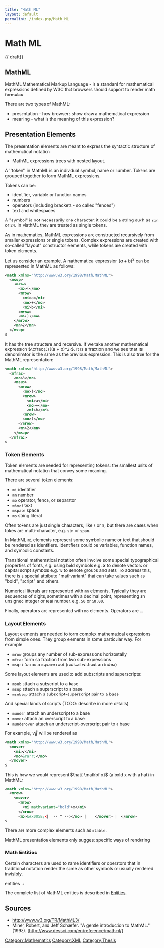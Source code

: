 ```yaml
---
title: "Math ML"
layout: default
permalink: /index.php/Math_ML
---
```


# Math ML

{{ draft}}

## MathML
MathML Mathematical Markup Language - is a standard for mathematical expressions defined by W3C that browsers should support to render math formulas 


There are two types of MathML: 
- presentation - how browsers show draw a mathematical expression
- meaning - what is the meaning of this expression? 


## Presentation Elements
The presentation elements are meant to express the syntactic structure of mathematical notation
- MathML expressions trees with nested layout.


A ''token'' in MathML is an individual symbol, name or number. Tokens are grouped together to form MathML expressions. 

Tokens can be:
- identifier, variable or function names
- numbers 
- operators (including brackets - so called "fences")
- text and whitespaces 

A "symbol" is not necessarily one character: it could be a string such as <code><mi>sin</mi></code> or <code><mn>24</mn></code>. In MathML they are treated as single tokens.


As in mathematics, MathML expressions are constructed recursively from smaller expressions or single tokens. Complex expressions are created with so-called "layout" constructor elements, while tokens are created with token elements.

Let us consider an example. A mathematical expression $(a + b)^2$ can be represented in MathML as follows:

```xml
<math xmlns="http://www.w3.org/1998/Math/MathML">
  <msup>
    <mrow>
      <mo>(</mo>
      <mrow>
        <mi>a</mi>
        <mo>+</mo>
        <mi>b</mi>
      <mrow>
      <mo>)</mo>
    </mrow>
    <mn>2</mn>
  </msup>
$
```


It has the tree structure and recursive. If we take another mathematical expression $\cfrac{3}{(a + b)^2}$. It is a fraction and we see that its denominator is the same as the previous expression. This is also true for the MathML representation:


```xml
<math xmlns="http://www.w3.org/1998/Math/MathML">
  <mfrac>
    <mn>3</mn>
    <msup>
      <mrow>
        <mo>(</mo>
        <mrow>
          <mi>a</mi>
          <mo>+</mo>
          <mi>b</mi>
        <mrow>
        <mo>)</mo>
      </mrow>
      <mn>2</mn>
    </msup>
  </mfrac>
$
```


### Token Elements
Token elements are needed for representing tokens: the smallest units of mathematical notation that convey some meaning. 

There are several token elements:
- <code>mi</code> identifier
- <code>mn</code> number
- <code>mo</code> operator, fence, or separator
- <code>mtext</code> text
- <code>mspace</code> space
- <code>ms</code> string literal


Often tokens are just single characters, like <code><mi>E</mi></code> or <code><mn>5</mn></code>, but there are cases when tokes are multi-character, e.g. <code><mi>sin</mi></code> or <code><mi>span</mi></code>. 

In MathML <code>mi</code> elements represent some symbolic name or text that should be rendered as identifiers. Identifiers could be variables, function names, and symbolic constants.


Transitional mathematical notation often involve some special typographical properties of fonts, e.g. using bold symbols e.g. $\mathbf x$ to denote vectors or capital script symbols e.g. $\mathcal G$ to denote groups and sets. To address this, there is a special attribute "mathvariant" that can take values such as "bold", "script" and others. 


Numerical literals are represented with <code>mn</code> elements. Typically they are sequences of digits, sometimes with a decimal point, representing an unsigned integer or real number, e.g. <code><mn>50</mn></code> or <code><mn>50.00</mn></code>. 


Finally, operators are represented with <code>mo</code> elements. Operators are ...



### Layout Elements
Layout elements are needed to form complex mathematical expressions from simple ones. They group elements in some particular way. For example:

- <code>mrow</code> groups any number of sub-expressions horizontally
- <code>mfrac</code> form sa fraction from two sub-expressions
- <code>msqrt</code> forms a square root (radical without an index)

Some layout elements are used to add subscripts and superscripts:
- <code>msub</code> attach a subscript to a base
- <code>msup</code> attach a superscript to a base
- <code>msubsup</code> attach a subscript-superscript pair to a base

And special kinds of scripts (TODO: describe in more details)
- <code>munder</code> attach an underscript to a base
- <code>mover</code> attach an overscript to a base
- <code>munderover</code> attach an underscript-overscript pair to a base


For example, $\vec v$ will be rendered as 

```xml
<math xmlns='http://www.w3.org/1998/Math/MathML'>
  <mover>
    <mi>v</mi>
    <mo>&rarr;</mo>
  </mover>
$
```


This is how we would represent $\hat{ \mathbf x}$ (a bold x with a hat) in MathML:

```xml
<math xmlns="http://www.w3.org/1998/Math/MathML">
  <mrow>
    <mover>
      <mrow>
        <mi mathvariant="bold">x</mi>
      </mrow>
      <mo>&#x005E;<|  -- ^ --></mo> |    </mover> |  </mrow>
$
```


There are more complex elements such as <code>mtable</code>.


MathML presentation elements only suggest specific ways of rendering



### Math Entities
Certain characters are used to name identifiers or operators that in traditional notation render the same as other symbols or usually rendered invisibly. 

entities <code>&InvisibleTimes;</code> <code>&rarr;</code>

The complete list of MathML entities is described in [Entities](http://www.w3.org/TR/MathML3/appendixg.html#Entities). 



## Sources
- http://www.w3.org/TR/MathML3/
- Miner, Robert, and Jeff Schaefer. "A gentle introduction to MathML." (1998). [http://www.dessci.com/en/reference/mathml/]


[Category:Mathematics](Category_Mathematics)
[Category:XML](Category_XML)
[Category:Thesis](Category_Thesis)